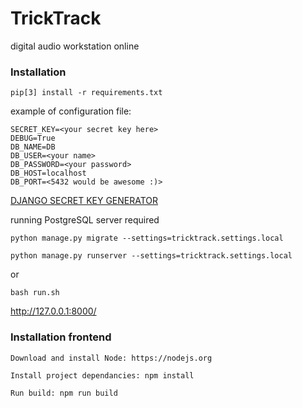 # __TrickTrack__


digital audio workstation online


### Installation
```
pip[3] install -r requirements.txt
```
example of configuration file:

```
SECRET_KEY=<your secret key here>
DEBUG=True
DB_NAME=DB
DB_USER=<your name>
DB_PASSWORD=<your password>
DB_HOST=localhost
DB_PORT=<5432 would be awesome :)>
```
[DJANGO SECRET KEY GENERATOR](https://djecrety.ir)

running PostgreSQL server required
```
python manage.py migrate --settings=tricktrack.settings.local

python manage.py runserver --settings=tricktrack.settings.local
```
or
```
bash run.sh

```

http://127.0.0.1:8000/


### Installation frontend
```
Download and install Node: https://nodejs.org

Install project dependancies: npm install

Run build: npm run build
```

